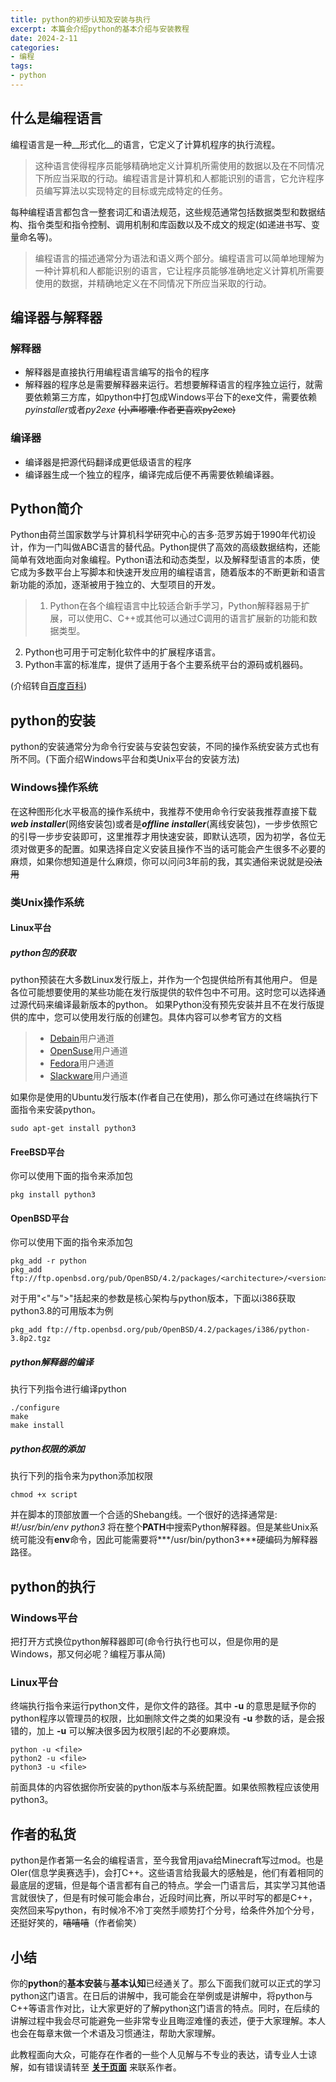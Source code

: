 ```yaml
---
title: python的初步认知及安装与执行
excerpt: 本篇会介绍python的基本介绍与安装教程
date: 2024-2-11
categories:
- 编程
tags:
- python
---
```


## 什么是编程语言
编程语言是一种__形式化__的语言，它定义了计算机程序的执行流程。
> 这种语言使得程序员能够精确地定义计算机所需使用的数据以及在不同情况下所应当采取的行动。编程语言是计算机和人都能识别的语言，它允许程序员编写算法以实现特定的目标或完成特定的任务。

每种编程语言都包含一整套词汇和语法规范，这些规范通常包括数据类型和数据结构、指令类型和指令控制、调用机制和库函数以及不成文的规定(如递进书写、变量命名等)。
> 编程语言的描述通常分为语法和语义两个部分。编程语言可以简单地理解为一种计算机和人都能识别的语言，它让程序员能够准确地定义计算机所需要使用的数据，并精确地定义在不同情况下所应当采取的行动。

## 编译器与解释器
### 解释器
- 解释器是直接执行用编程语言编写的指令的程序
- 解释器的程序总是需要解释器来运行。若想要解释语言的程序独立运行，就需要依赖第三方库，如python中打包成Windows平台下的exe文件，需要依赖*pyinstaller*或者*py2exe* ~~(小声嘟囔:作者更喜欢py2exe)~~

### 编译器
- 编译器是把源代码翻译成更低级语言的程序
- 编译器生成一个独立的程序，编译完成后便不再需要依赖编译器。

## Python简介
Python由荷兰国家数学与计算机科学研究中心的吉多·范罗苏姆于1990年代初设计，作为一门叫做ABC语言的替代品。Python提供了高效的高级数据结构，还能简单有效地面向对象编程。Python语法和动态类型，以及解释型语言的本质，使它成为多数平台上写脚本和快速开发应用的编程语言，随着版本的不断更新和语言新功能的添加，逐渐被用于独立的、大型项目的开发。
> 1. Python在各个编程语言中比较适合新手学习，Python解释器易于扩展，可以使用C、C++或其他可以通过C调用的语言扩展新的功能和数据类型。
2. Python也可用于可定制化软件中的扩展程序语言。
3. Python丰富的标准库，提供了适用于各个主要系统平台的源码或机器码。

(介绍转自[百度百科](baiduboxapp://swan/AZQtr4jkpf90T3X9QMWVLF1bkeV4LXxD/pages/lemma/lemma?lemmaTitle=Python&lemmaId=407313&fr=ge_ala&_baiduboxapp=%7B%22from%22%3A%221081000900000000%22%2C%22ext%22%3A%7B%22searchid%22%3A%228656030703587729271%22%2C%22tplname%22%3A%22sg_kg_entity_san%22%2C%22srcid%22%3A51527%2C%22order%22%3A%221%22%2C%22token%22%3A%22swanubc%22%2C%22url%22%3A%22https%3A%2F%2FAZQtr4jkpf90T3X9QMWVLF1bkeV4LXxD.smartapps.cn%2Fpages%2Flemma%2Flemma%3FlemmaTitle%3DPython%26lemmaId%3D407313%26fr%3Dge_ala%22%2C%22third_ext%22%3A%7B%22ivkSource%22%3A%22h5_schema%22%2C%22token%22%3A%22swanubc%22%2C%22pd%22%3A%22wise%22%7D%2C%22referpd%22%3A%22A%22%2C%22searchQueryEnc%22%3A%22gavDigulBi_KODjW8rmYqk-4rXq4KDbIC_new%22%2C%22urlsign%22%3A%224521512210513296692%22%7D%2C%22sysExt%22%3A%7B%22sessionId%22%3A%22lid%5B8656030703587729271%5D_si%5B51527%5D%22%7D%7D&callback=_bdbox_js_8158&oauthType=search&searchParams=%7B%22failUrl%22%3A%22https%3A%2F%2Fbaike.baidu.com%2Fitem%2FPython%2F407313%3Ffr%3Dge_ala%22%2C%22logParams%22%3A%22pu%3D%24pu%26baiduid%3D%24baiduid%26tcreq4log%3D1%26isAtom%3D1%26cyc%3D1%26mpv%3D1%26p_sv%3D29%26branchname%3Dbaiduboxapp%26clk_info%3D%7B%5C%22tplname%5C%22%3A%5C%22sg_kg_entity_san%5C%22%2C%5C%22srcid%5C%22%3A51527%2C%5C%22ivkStatus%5C%22%3A%5C%22new_ivk_success%5C%22%2C%5C%22type%5C%22%3A%5C%22xcx%5C%22%2C%5C%22naType%5C%22%3A%5C%22%5C%22%2C%5C%22ivkSource%5C%22%3A%5C%22h5_schema%5C%22%2C%5C%22urlsign%5C%22%3A%5C%224521512210513296692%5C%22%2C%5C%22jumpType%5C%22%3A%5C%22xcx%5C%22%2C%5C%22jumpId%5C%22%3A110%2C%5C%22xcx_path%5C%22%3A%5C%22%25252Fpages%25252Flemma%25252Flemma%5C%22%2C%5C%22xcx_id%5C%22%3A%5C%22AZQtr4jkpf90T3X9QMWVLF1bkeV4LXxD%5C%22%2C%5C%22xcx_from%5C%22%3A%5C%221081000900000000%5C%22%7D%26lid%3D8656030703587729271%26l%3D1%26t%3Dzbios%26ref%3Dwww_zbios%26from%3D1013672s%26order%3D1%26w%3D0_10_python%E7%AE%80%E4%BB%8B%26tj%3Dsg_kg_entity_san_1_0_10_l%26src%3Dhttps%25253A%25252F%25252Fbaike.baidu.com%25252Fitem%25252FPython%25252F407313%25253Ffr%25253Dge_ala%22%7D&useTpl=1> ))

## python的安装
python的安装通常分为命令行安装与安装包安装，不同的操作系统安装方式也有所不同。(下面介绍Windows平台和类Unix平台的安装方法)
### Windows操作系统
在这种图形化水平极高的操作系统中，我推荐不使用命令行安装我推荐直接下载***web installer***(网络安装包)或者是***offline installer***(离线安装包)，一步步依照它的引导一步步安装即可，这里推荐才用快速安装，即默认选项，因为初学，各位无须对做更多的配置。如果选择自定义安装且操作不当的话可能会产生很多不必要的麻烦，如果你想知道是什么麻烦，你可以问问3年前的我，其实通俗来说就是~~没法用~~
### 类Unix操作系统
#### Linux平台
##### python包的获取
python预装在大多数Linux发行版上，并作为一个包提供给所有其他用户。 但是各位可能想要使用的某些功能在发行版提供的软件包中不可用。这时您可以选择通过源代码来编译最新版本的python。
如果Python没有预先安装并且不在发行版提供的库中，您可以使用发行版的创建包。具体内容可以参考官方的文档
> - [Debain](https://www.debian.org/doc/manuals/maint-guide/first.en.html)用户通道
> - [OpenSuse](https://en.opensuse.org/Portal:Packaging)用户通道
> - [Fedora](https://docs.fedoraproject.org/en-US/package-maintainers/Packaging_Tutorial_GNU_Hello/)用户通道
> - [Slackware](https://slackbook.org/html/package-management-making-packages.html)用户通道

如果你是使用的Ubuntu发行版本(作者自己在使用)，那么你可通过在终端执行下面指令来安装python。
```
sudo apt-get install python3
```
#### FreeBSD平台
你可以使用下面的指令来添加包
```
pkg install python3
```
#### OpenBSD平台
你可以使用下面的指令来添加包
```
pkg_add -r python
pkg_add ftp://ftp.openbsd.org/pub/OpenBSD/4.2/packages/<architecture>/<version>.tgz
```
对于用"<"与">"括起来的参数是核心架构与python版本，下面以i386获取python3.8的可用版本为例
```
pkg_add ftp://ftp.openbsd.org/pub/OpenBSD/4.2/packages/i386/python-3.8p2.tgz
```
##### python解释器的编译
执行下列指令进行编译python
```
./configure
make
make install
```
##### python权限的添加
执行下列的指令来为python添加权限
```
chmod +x script
```
并在脚本的顶部放置一个合适的Shebang线。一个很好的选择通常是: *#!/usr/bin/env python3*
将在整个**PATH**中搜索Python解释器。但是某些Unix系统可能没有**env**命令，因此可能需要将***/usr/bin/python3***硬编码为解释器路径。

## python的执行
### Windows平台
把打开方式换位python解释器即可(命令行执行也可以，但是你用的是Windows，那又何必呢？编程万事从简)
### Linux平台
终端执行指令来运行python文件，<file>是你文件的路径。其中 **-u** 的意思是赋予你的python程序以管理员的权限，比如删除文件之类的如果没有 **-u** 参数的话，是会报错的，加上 **-u** 可以解决很多因为权限引起的不必要麻烦。
```
python -u <file>
python2 -u <file>
python3 -u <file>
```
前面具体的内容依据你所安装的python版本与系统配置。如果依照教程应该使用python3。

## 作者的私货
python是作者第一名会的编程语言，至今我曾用java给Minecraft写过mod。也是OIer(信息学奥赛选手)，会打C++。这些语言给我最大的感触是，他们有着相同的最底层的逻辑，但是每个语言都有自己的特点。学会一门语言后，其实学习其他语言就很快了，但是有时候可能会串台，近段时间比赛，所以平时写的都是C++，突然回来写python，有时候冷不冷丁突然手顺势打个分号，给条件外加个分号，还挺好笑的，~~嘻嘻嘻~~（作者偷笑）

## 小结
你的**python**的**基本安装**与**基本认知**已经通关了。那么下面我们就可以正式的学习python这门语言。在日后的讲解中，我可能会在举例或是讲解中，将python与C++等语言作对比，让大家更好的了解python这门语言的特点。同时，在后续的讲解过程中我会尽可能避免一些非常专业且晦涩难懂的表述，便于大家理解。本人也会在每章末做一个术语及习惯通注，帮助大家理解。

此教程面向大众，可能存在作者的一些个人见解与不专业的表达，请专业人士谅解，如有错误请转至 [**关于页面**](https://LinkDevCodes.github.io/about) 来联系作者。
